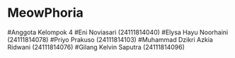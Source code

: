 # MeowPhoria

#Anggota Kelompok 4
#Eni Noviasari (24111814040)
#Elysa Hayu Noorhaini (24111814078)
#Priyo Prakuso (24111814103)
#Muhammad Dzikri Azkia Ridwani (24111814076)
#Gilang Kelvin Saputra (24111814096)
